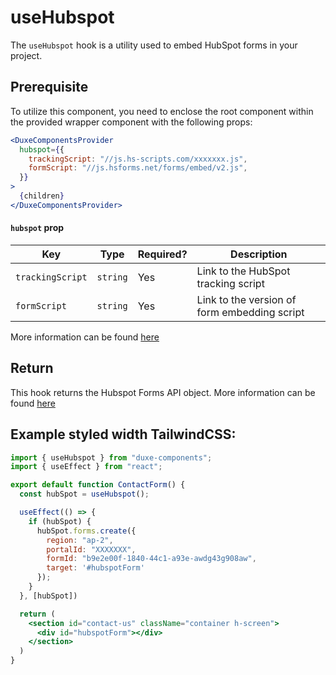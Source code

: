 # useHubspot

The `useHubspot` hook is a utility used to embed HubSpot forms in your project.

## Prerequisite

To utilize this component, you need to enclose the root component within the provided wrapper component with the following props:

```jsx
<DuxeComponentsProvider
  hubspot={{
    trackingScript: "//js.hs-scripts.com/xxxxxxx.js",
    formScript: "//js.hsforms.net/forms/embed/v2.js",
  }}
>
  {children}
</DuxeComponentsProvider>
```

#### `hubspot` prop

| Key              | Type     | Required? | Description                                  |
| ---------------- | -------- | --------- | -------------------------------------------- |
| `trackingScript` | `string` | Yes       | Link to the HubSpot tracking script          |
| `formScript`     | `string` | Yes       | Link to the version of form embedding script |

More information can be found [here](https://github.com/Duxe-AU/duxe-components/blob/main/src/providers/README.md)

## Return

This hook returns the Hubspot Forms API object. More information can be found [here](https://legacydocs.hubspot.com/docs/methods/forms/advanced_form_options)

## Example styled width TailwindCSS:
```jsx
import { useHubspot } from "duxe-components";
import { useEffect } from "react";

export default function ContactForm() {
  const hubSpot = useHubspot();

  useEffect(() => {
    if (hubSpot) {
      hubSpot.forms.create({
        region: "ap-2",
        portalId: "XXXXXXX",
        formId: "b9e2e00f-1840-44c1-a93e-awdg43g908aw",
        target: '#hubspotForm'
      });
    }
  }, [hubSpot])

  return (
    <section id="contact-us" className="container h-screen">
      <div id="hubspotForm"></div>
    </section>
  )
}
```